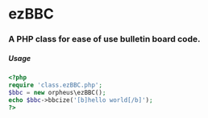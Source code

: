 # ezBBC
### A PHP class for ease of use bulletin board code.

##### Usage
```php
<?php
require 'class.ezBBC.php';
$bbc = new orpheus\ezBBC();
echo $bbc->bbcize('[b]hello world[/b]');
?>
```
